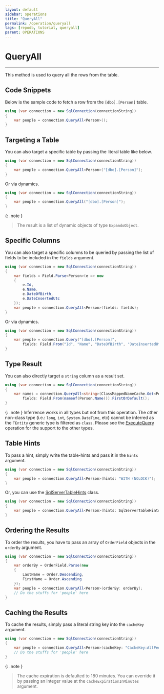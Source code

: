 ```yaml
---
layout: default
sidebar: operations
title: "QueryAll"
permalink: /operation/queryall
tags: [repodb, tutorial, queryall]
parent: OPERATIONS
---
```


# QueryAll

---

This method is used to query all the rows from the table.

## Code Snippets

Below is the sample code to fetch a row from the `[dbo].[Person]` table.

```csharp
using (var connection = new SqlConnection(connectionString))
{
    var people = connection.QueryAll<Person>();
}
```

## Targeting a Table

You can also target a specific table by passing the literal table like below.

```csharp
using (var connection = new SqlConnection(connectionString))
{
    var people = connection.QueryAll<Person>("[dbo].[Person]");
}
```

Or via dynamics.

```csharp
using (var connection = new SqlConnection(connectionString))
{
    var people = connection.QueryAll("[dbo].[Person]");
}
```

{: .note }
> The result is a list of dynamic objects of type `ExpandoObject`.

## Specific Columns

You can also target a specific columns to be queried by passing the list of fields to be included in the `fields` argument.

```csharp
using (var connection = new SqlConnection(connectionString))
{
    var fields = Field.Parse<Person>(e => new
    {
        e.Id,
        e.Name,
        e.DateOfBirth,
        e.DateInsertedUtc
    });
    var people = connection.QueryAll<Person>(fields: fields);
}
```

Or via dynamics.

```csharp
using (var connection = new SqlConnection(connectionString))
{
    var people = connection.Query("[dbo].[Person]",
        fields: Field.From("Id", "Name", "DateOfBirth", "DateInsertedUtc"));
}
```

## Type Result

You can also directly target a `string` column as a result set.

```csharp
using (var connection = new SqlConnection(connectionString))
{
    var names = connection.QueryAll<string>(ClassMappedNameCache.Get<Person>(),
        fields: Field.From(nameof(Person.Name))).FirstOrDefault();
}
```

{: .note }
Inferrence works in all types but not from this operation. The other non-class type (i.e.: `long`, `int`, `System.DateTime`, etc) cannot be inferred as the `TEntity` generic type is filtered as `class`. Please see the [ExecuteQuery](/operation/executequery) operation for the support to the other types.

## Table Hints

To pass a hint, simply write the table-hints and pass it in the `hints` argument.

```csharp
using (var connection = new SqlConnection(connectionString))
{
    var people = connection.QueryAll<Person>(hints: "WITH (NOLOCK)");
}
```

Or, you can use the [SqlServerTableHints](/class/sqlservertablehints) class.

```csharp
using (var connection = new SqlConnection(connectionString))
{
    var people = connection.QueryAll<Person>(hints: SqlServerTableHints.TabLock);
}
```

## Ordering the Results

To order the results, you have to pass an array of `OrderField` objects in the `orderBy` argument.

```csharp
using (var connection = new SqlConnection(connectionString))
{
    var orderBy = OrderField.Parse(new
    {
        LastName = Order.Descending,
        FirstName = Order.Ascending
    });
    var people = connection.QueryAll<Person>(orderBy: orderBy);
    // Do the stuffs for 'people' here
}
```

## Caching the Results

To cache the results, simply pass a literal string key into the `cacheKey` argument.

```csharp
using (var connection = new SqlConnection(connectionString))
{
    var people = connection.QueryAll<Person>(cacheKey: "CackeKey:AllPeople");
    // Do the stuffs for 'people' here
}
```

{: .note }
> The cache expiration is defaulted to 180 minutes. You can override it by passing an integer value at the `cacheExpirationInMinutes` argument.

